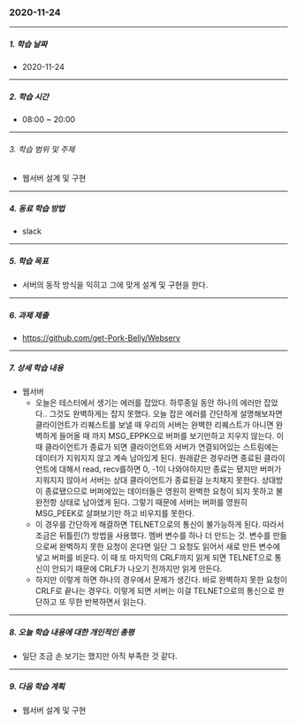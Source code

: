 ### 2020-11-24

-----
##### 1. 학습 날짜
- 2020-11-24

-----
##### 2. 학습 시간
- 08:00 ~ 20:00

-----
###### 3. 학습 범위 및 주제
- 웹서버 설계 및 구현

-----
##### 4. 동료 학습 방법
- slack

-----
##### 5. 학습 목표
- 서버의 동작 방식을 익히고 그에 맞게 설계 및 구현을 한다.

-----
##### 6. 과제 제출
- https://github.com/get-Pork-Belly/Webserv

-----
##### 7. 상세 학습 내용

-  웹서버
    - 오늘은 테스터에서 생기는 에러를 잡았다. 하루종일 동안 하나의 에러만 잡았다.. 그것도 완벽하게는 잡지 못했다. 오늘 잡은 에러를 간단하게 설명해보자면 클라이언트가 리퀘스트를 보낼 때 우리의 서버는 완벽한 리퀘스트가 아니면 완벽하게 들어올 때 까지 MSG_EPPK으로 버퍼를 보기만하고 지우지 않는다. 이 때 클라이언트가 종료가 되면 클라이언트와 서버가 연결되어있는 스트림에는 데이터가 지워지지 않고 계속 남아있게 된다. 원래같은 경우라면 종료된 클라이언트에 대해서 read, recv를하면 0, -1이 나와야하지만 종료는 됐지만 버퍼가 지워지지 않아서 서버는 상대 클라이언트가 종료된걸 눈치채지 못한다. 상대방이 종료됐으므로 버퍼에있는 데이터들은 영원히 완벽한 요청이 되지 못하고 불완전항 상태로 남아앴게 된다. 그렇기 때문에 서버는 버퍼를 영원히 MSG_PEEK로 살펴보기만 하고 비우지를 못한다.
    - 이 경우를 간단하게 해결하면 TELNET으로의 통신이 불가능하게 된다. 따라서 조금은 뒤틀린(?) 방법을 사용했다. 멤버 변수를 하나 더 만드는 것. 변수를 만듦으로써 완벽하지 못한 요청이 온다면 일단 그 요청도 읽어서 새로 만든 변수에 넣고 버퍼를 비운다. 이 때 또 마지막의 CRLF까지 읽게 되면 TELNET으로 통신이 안되기 때문에 CRLF가 나오기 전까지만 읽게 만든다.
    - 하지만 이렇게 하면 하나의 경우에서 문제가 생긴다. 바로 완벽하지 못한 요청이 CRLF로 끝나는 경우다. 이렇게 되면 서버는 이걸 TELNET으로의 통신으로 판단하고 또 무한 반복하면서 읽는다.

-----

##### 8. 오늘 학습 내용에 대한 개인적인 총평
- 일단 조금 손 보기는 했지만 아직 부족한 것 같다.

-----

##### 9. 다음 학습 계획

- 웹서버 설계 및 구현
